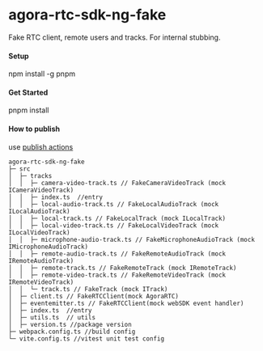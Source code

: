 # agora-rtc-sdk-ng-fake

Fake RTC client, remote users and tracks. For internal stubbing.

#### Setup

npm install -g pnpm

#### Get Started

pnpm install

#### How to publish

use [publish actions](https://github.com/AgoraIO-Extensions/agora-rtc-sdk-ng-fake/actions/workflows/publish.yml)

```
agora-rtc-sdk-ng-fake
├─ src
│  ├─ tracks
│  │  ├─ camera-video-track.ts // FakeCameraVideoTrack (mock ICameraVideoTrack)
│  │  ├─ index.ts  //entry
│  │  ├─ local-audio-track.ts // FakeLocalAudioTrack (mock ILocalAudioTrack)
│  │  ├─ local-track.ts // FakeLocalTrack (mock ILocalTrack)
│  │  ├─ local-video-track.ts // FakeLocalVideoTrack (mock ILocalVideoTrack)
│  │  ├─ microphone-audio-track.ts // FakeMicrophoneAudioTrack (mock IMicrophoneAudioTrack)
│  │  ├─ remote-audio-track.ts // FakeRemoteAudioTrack (mock IRemoteAudioTrack)
│  │  ├─ remote-track.ts // FakeRemoteTrack (mock IRemoteTrack)
│  │  ├─ remote-video-track.ts // FakeRemoteVideoTrack (mock IRemoteVideoTrack)
│  │  └─ track.ts // FakeTrack (mock ITrack)
│  ├─ client.ts // FakeRTCClient(mock AgoraRTC)
│  ├─ eventemitter.ts // FakeRTCClient(mock webSDK event handler)
│  ├─ index.ts  //entry
│  ├─ utils.ts  // utils
│  ├─ version.ts //package version
├─ webpack.config.ts //build config
└─ vite.config.ts //vitest unit test config

```
